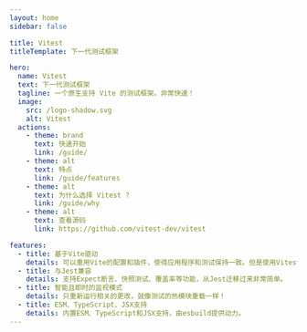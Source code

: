 ```yaml
---
layout: home
sidebar: false

title: Vitest
titleTemplate: 下一代测试框架

hero:
  name: Vitest
  text: 下一代测试框架
  tagline: 一个原生支持 Vite 的测试框架。非常快速！
  image:
    src: /logo-shadow.svg
    alt: Vitest
  actions:
    - theme: brand
      text: 快速开始
      link: /guide/
    - theme: alt
      text: 特点
      link: /guide/features
    - theme: alt
      text: 为什么选择 Vitest ?
      link: /guide/why
    - theme: alt
      text: 查看源码
      link: https://github.com/vitest-dev/vitest

features:
  - title: 基于Vite驱动
    details: 可以重用Vite的配置和插件，使得应用程序和测试保持一致。但是使用Vitest并不需要使用Vite！
  - title: 与Jest兼容
    details: 支持Expect断言、快照测试、覆盖率等功能，从Jest迁移过来非常简单。
  - title: 智能且即时的监视模式
    details: 只重新运行相关的更改，就像测试的热模块重载一样！
  - title: ESM、TypeScript、JSX支持
    details: 内置ESM、TypeScript和JSX支持，由esbuild提供动力。
---
```

